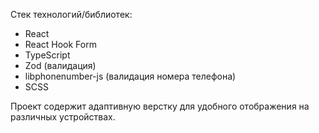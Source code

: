 Стек технологий/библиотек:

- React
- React Hook Form
- TypeScript
- Zod (валидация)
- libphonenumber-js (валидация номера телефона)
- SCSS

Проект содержит адаптивную верстку для удобного отображения на различных устройствах.
